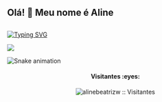 ## Olá! 👋 Meu nome é Aline


  
  ##
  [![Typing SVG](https://readme-typing-svg.demolab.com?font=Fira+Code&pause=1000&color=26F70C&random=false&width=435&lines=Ol%C3%A1%2C+mundo!;Hello%2C+world!;%C2%A1Hola%2C+mundo!;%E5%93%88%E5%96%BD%E4%B8%96%E7%95%8C%EF%BC%81;%E3%81%93%E3%82%93%E3%81%AB%E3%81%A1%E3%81%AF%E4%B8%96%E7%95%8C%EF%BC%81)](https://git.io/typing-svg)
  <div>
  <a href="https://www.linkedin.com/in/aline-wille-07b685173/" target="_blank"><img src="https://img.shields.io/badge/-LinkedIn-%230077B5?style=for-the-badge&logo=linkedin&logoColor=white" target="_blank"></a>
</div>
 
 
 ![Snake animation](https://github.com/alinebeatrizw/alinebeatrizw/blob/output/github-contribution-grid-snake.svg)



<h4 align="center">Visitantes :eyes:</h4>

<p align="center"><img src="https://profile-counter.glitch.me/{alinebeatrizw}/count.svg" alt="alinebeatrizw :: Visitantes" /></p>

